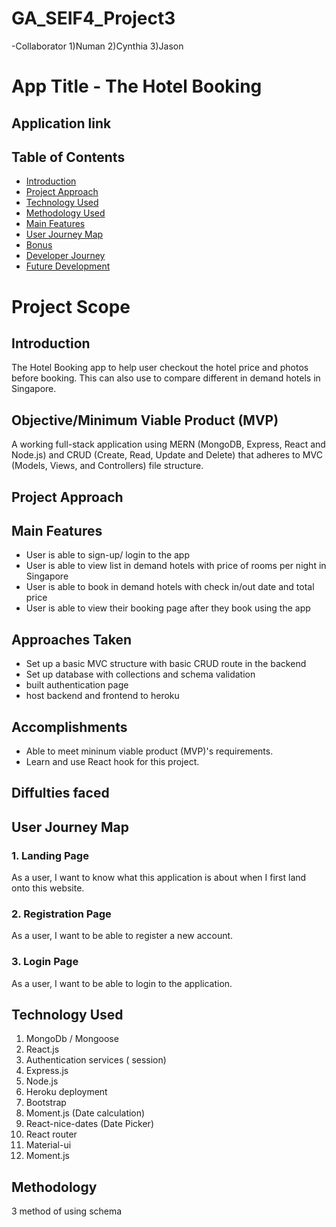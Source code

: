 # GA_SEIF4_Project3

-Collaborator
1)Numan
2)Cynthia
3)Jason

# App Title - The Hotel Booking 

## Application link

## Table of Contents

- [Introduction](#Introduction)
- [Project Approach](#project-approach)
- [Technology Used](#Technology-used)
- [Methodology Used](#Methodology)
- [Main Features](#Main-features)
- [User Journey Map](#User-Journey-Map)
- [Bonus](#Bonus)
- [Developer Journey](#Developer-Journey)
- [Future Development](#Future-Development)

# Project Scope

## Introduction
The Hotel Booking app to help user checkout the hotel price and photos before booking. This can also use to compare different in demand hotels in Singapore.

## Objective/Minimum Viable Product (MVP)
A working full-stack application using MERN (MongoDB, Express, React and Node.js) and CRUD (Create, Read, Update and Delete) that adheres to MVC (Models, Views, and Controllers) file structure.

## Project Approach



## Main Features
* User is able to sign-up/ login to the app
* User is able to view list in demand hotels with price of rooms per night in Singapore
* User is able to book in demand hotels with check in/out date and total price
* User is able to view their booking page after they book using the app


## Approaches Taken
* Set up a basic MVC structure with basic CRUD route in the backend
* Set up database with collections and schema validation 
* built authentication page
* host backend and frontend to heroku

## Accomplishments
* Able to meet mininum viable product (MVP)'s requirements.
* Learn and use React hook for this project.

## Diffulties faced


## User Journey Map

### 1. Landing Page

As a user, I want to know what this application is about when I first land onto this website.

### 2. Registration Page

As a user, I want to be able to register a new account.

### 3. Login Page

As a user, I want to be able to login to the application.

## Technology Used

1. MongoDb / Mongoose
2. React.js
3. Authentication services ( session)
4. Express.js
5. Node.js
6. Heroku deployment
7. Bootstrap
8. Moment.js (Date calculation)
9. React-nice-dates (Date Picker)
10. React router
11. Material-ui
12. Moment.js

## Methodology

3 method of using schema
